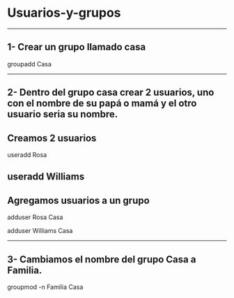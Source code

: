 # Usuarios-y-grupos

---------------------------------
1- Crear un grupo llamado casa
---------------------------------
groupadd Casa

------------------------------------------------------------------------------------------------------------------
2- Dentro del grupo casa crear 2 usuarios, uno con el nombre de su papá o mamá y el otro usuario seria su nombre.
------------------------------------------------------------------------------------------------------------------
Creamos 2 usuarios
--------------------------
useradd Rosa

useradd Williams
-----------------------------
Agregamos usuarios a un grupo
-----------------------------
adduser Rosa Casa

adduser Williams Casa

-------------------------------------------------
3- Cambiamos el nombre del grupo Casa a Familia.
-------------------------------------------------
groupmod -n Familia Casa
